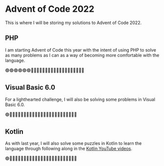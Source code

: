 # Advent of Code 2022

This is where I will be storing my solutions to Advent of Code 2022.

## PHP

I am starting Advent of Code this year with the intent of using PHP to solve as many problems as I can as a way of
becoming more comfortable with the language.

🟢🟢🟢🟢🟢🟢🔴🔴🔴🔴🔴🔴🔴🔴🔴🔴🔴🔴🔴🔴🔴🔴🔴🔴🔴

## Visual Basic 6.0

For a lighthearted challenge, I will also be solving some problems in Visual Basic 6.0.

🟢🔴🔴🔴🔴🔴🔴🔴🔴🔴🔴🔴🔴🔴🔴🔴🔴🔴🔴🔴🔴🔴🔴🔴🔴

## Kotlin

As with last year, I will also solve some puzzles in Kotlin to learn the language through following along in
the [Kotlin YouTube videos](https://www.youtube.com/playlist?list=PLlFc5cFwUnmwxQlKf8uWp-la8BVSTH47J).

🟢🔴🔴🔴🔴🔴🔴🔴🔴🔴🔴🔴🔴🔴🔴🔴🔴🔴🔴🔴🔴🔴🔴🔴🔴
